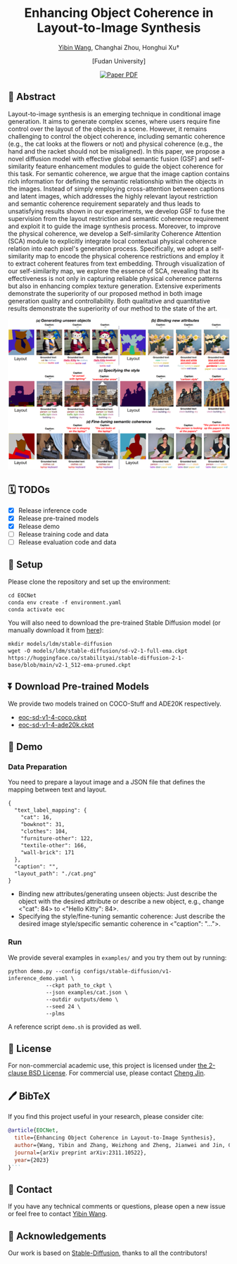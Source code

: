 <div align="center">
<h1>Enhancing Object Coherence in Layout-to-Image Synthesis</h1>

[Yibin Wang](https://codegoat24.github.io/), Changhai Zhou, Honghui Xu&#8224; 

[Fudan University]

<a href="https://arxiv.org/pdf/2311.10522">
<img src='https://img.shields.io/badge/arxiv-EOCNet-blue' alt='Paper PDF'></a>

</div>

## 📖 Abstract

Layout-to-image synthesis is an emerging technique in conditional image generation. It aims to generate complex scenes, where users require fine control over the layout of the objects in a scene. However, it remains challenging to control the object coherence, including semantic coherence (e.g., the cat looks at the flowers or not) and physical coherence (e.g., the hand and the racket should not be misaligned). In this paper, we propose a novel diffusion model with effective global semantic fusion (GSF) and self-similarity feature enhancement modules to guide the object coherence for this task. For semantic coherence, we argue that the image caption contains rich information for defining the semantic relationship within the objects in the images. Instead of simply employing cross-attention between captions and latent images, which addresses the highly relevant layout restriction and semantic coherence requirement separately and thus leads to unsatisfying results shown in our experiments, we develop GSF to fuse the supervision from the layout restriction and semantic coherence requirement and exploit it to guide the image synthesis process. Moreover, to improve the physical coherence, we develop a Self-similarity Coherence Attention (SCA) module to explicitly integrate local contextual physical coherence relation into each pixel's generation process. Specifically, we adopt a self-similarity map to encode the physical coherence restrictions and employ it to extract coherent features from text embedding. Through visualization of our self-similarity map, we explore the essence of SCA, revealing that its effectiveness is not only in capturing reliable physical coherence patterns but also in enhancing complex texture generation. Extensive experiments demonstrate the superiority of our proposed method in both image generation quality and controllability. Both qualitative and quantitative results demonstrate the superiority of our method to the state of the art.

<img src="./figures/EOCNet_performance.png" >

## 🗓️ TODOs

- [x] Release inference code
- [x] Release pre-trained models
- [x] Release demo
- [ ] Release training code and data
- [ ] Release evaluation code and data

## 🔧 Setup

Please clone the repository and set up the environment:
```
cd EOCNet
conda env create -f environment.yaml
conda activate eoc
```

You will also need to download the pre-trained Stable Diffusion model (or manually download it from [here](https://huggingface.co/stabilityai/stable-diffusion-2-1-base)):

```
mkdir models/ldm/stable-diffusion
wget -O models/ldm/stable-diffusion/sd-v2-1-full-ema.ckpt https://huggingface.co/stabilityai/stable-diffusion-2-1-base/blob/main/v2-1_512-ema-pruned.ckpt
```


## ⏬ Download Pre-trained Models

We provide two models trained on COCO-Stuff and ADE20K respectively.

* [eoc-sd-v1-4-coco.ckpt](https://drive.google.com/file/d/1GqAMPM-aqIo7L5cL5MOubZ_5FVKW4NEK/view?usp=sharing)
* [eoc-sd-v1-4-ade20k.ckpt](https://drive.google.com/file/d/1CXsjwVOIEcNqKkI407UNyJfvVwrOsE04/view?usp=share_link)

## 🚀 Demo
### Data Preparation

You need to prepare a layout image and a JSON file that defines the mapping between text and layout.

```
{
  "text_label_mapping": {
    "cat": 16,
    "bowknot": 31,
    "clothes": 104,
    "furniture-other": 122,
    "textile-other": 166,
    "wall-brick": 171
  },
  "caption": "",
  "layout_path": "./cat.png"
}
```

* Binding new attributes/generating unseen objects: Just describe the object with the desired attribute or describe a new object, e.g., change <"cat": 84> to <"Hello Kitty": 84>.
* Specifying the style/fine-tuning semantic coherence: Just describe the desired image style/specific semantic coherence in <"caption": "...">. 

### Run

We provide several examples in `examples/` and you try them out by running:

```
python demo.py --config configs/stable-diffusion/v1-inference_demo.yaml \
            --ckpt path_to_ckpt \
            --json examples/cat.json \
            --outdir outputs/demo \
            --seed 24 \
            --plms 
```

A reference script `demo.sh` is provided as well.

## 🎫 License
For non-commercial academic use, this project is licensed under [the 2-clause BSD License](https://opensource.org/license/bsd-2-clause). 
For commercial use, please contact [Cheng Jin](jc@fudan.edu.cn).

## 🖊️ BibTeX

If you find this project useful in your research, please consider cite:

```bibtex
@article{EOCNet,
  title={Enhancing Object Coherence in Layout-to-Image Synthesis},
  author={Wang, Yibin and Zhang, Weizhong and Zheng, Jianwei and Jin, Cheng},
  journal={arXiv preprint arXiv:2311.10522},
  year={2023}
}```
```

## 📧 Contact

If you have any technical comments or questions, please open a new issue or feel free to contact [Yibin Wang](https://codegoat24.github.io).


## 🙏 Acknowledgements

Our work is based on [Stable-Diffusion](https://github.com/Stability-AI/stablediffusion), thanks to all the contributors!
